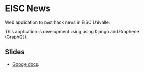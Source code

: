 # EISC News

Web application to post hack news in EISC Univalle.

This application is development using using Django and Graphene (GraphQL).

## Slides

- [Google docs](https://docs.google.com/presentation/d/e/2PACX-1vS3OAsvXA8d5G7uiwD3Lu1f71PtX_c-i-DT9WbshCHiSmdFHVWStGzxGCRlxjyq9oHlPFXGLnndEQ-D/pub?start=false&loop=false&delayms=3000).
